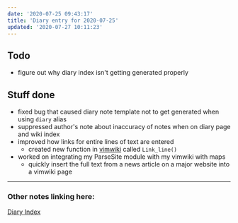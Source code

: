 ```yaml
---
date: '2020-07-25 09:43:17'
title: 'Diary entry for 2020-07-25'
updated: '2020-07-27 10:11:23'
---
```

## Todo
* figure out why diary index isn't getting generated properly

## Stuff done
* fixed bug that caused diary note template not to get generated when using
  `diary` alias
* suppressed author's note about inaccuracy of notes when on diary page and wiki
  index
* improved how links for entire lines of text are entered
  * created new function in [vimwiki](/vimwiki) called `Link_line()`
* worked on integrating my ParseSite module with my vimwiki with maps
  * quickly insert the full text from a news article on a major website into a
    vimwiki page


---
### Other notes linking here:

[Diary Index](/diary)
